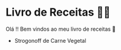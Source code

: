 # Livro de Receitas :man_cook:

Olá !! Bem vindos ao meu livro de receitas :wave:

- Strogonoff de Carne Vegetal 

  
